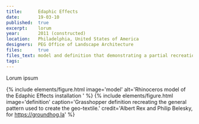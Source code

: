 ```yaml
---
title:      Edaphic Effects
date:       19-03-10
published:  true
excerpt:    lorum
year:       2011 (constructed)
location:   Philadelphia, United States of America
designers:  PEG Office of Landscape Architecture
files:      true
files_text: model and definition that demonstrating a partial recreation of this project
tags:
---
```


Lorum ipsum

{% include elements/figure.html image='model' alt='Rhinoceros model of the Edaphic Effects installation ' %}
{% include elements/figure.html image='definition' caption='Grasshopper definition recreating the general pattern used to create the geo-textile.' credit='Albert Rex and Philip Belesky, for https://groundhog.la' %}
